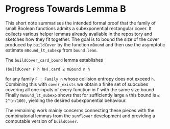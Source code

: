 # Progress Towards Lemma B

This short note summarises the intended formal proof that the family of
small Boolean functions admits a subexponential rectangular cover.  It
collects various helper lemmas already available in the repository and
sketches how they fit together.  The goal is to bound the size of the
cover produced by `buildCover` by the function `mBound` and then use the
asymptotic estimate `mBound_lt_subexp` from `bound.lean`.

The `buildCover_card_bound` lemma establishes
```
(buildCover F h hH).card ≤ mBound n h
```
for any family `F : Family n` whose collision entropy does not exceed
`h`.  Combining this with `cover_exists` we obtain a finite set of
subcubes covering all one‑inputs of every function in `F` with the same
size bound.  Finally `mBound_lt_subexp` shows that for sufficiently
large `n` this bound is `≤ 2^(n/100)`, yielding the desired
subexponential behaviour.

The remaining work mainly concerns connecting these pieces with the
combinatorial lemmas from the `sunflower` development and providing a
computable version of `buildCover`.

